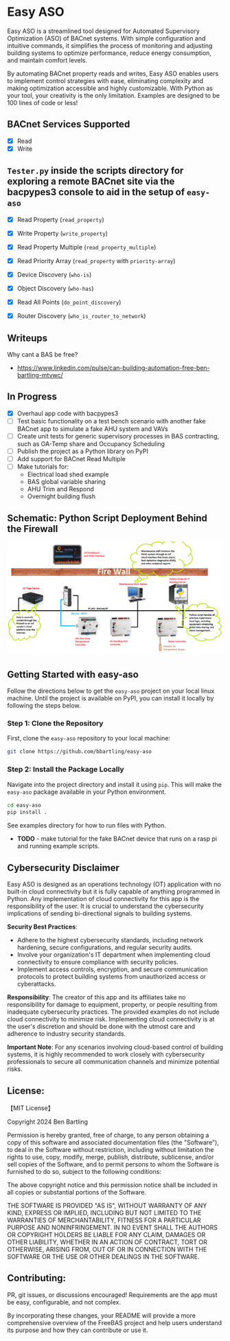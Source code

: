 # Easy ASO

Easy ASO is a streamlined tool designed for Automated Supervisory Optimization (ASO) of BACnet systems. With simple configuration and intuitive commands, it simplifies the process of monitoring and adjusting building systems to optimize performance, reduce energy consumption, and maintain comfort levels.

By automating BACnet property reads and writes, Easy ASO enables users to implement control strategies with ease, eliminating complexity and making optimization accessible and highly customizable. With Python as your tool, your creativity is the only limitation. Examples are designed to be 100 lines of code or less!



## BACnet Services Supported

- [x] Read
- [x] Write

## `Tester.py` inside the scripts directory for exploring a remote BACnet site via the bacpypes3 console to aid in the setup of `easy-aso`

- [x] Read Property (`read_property`)
- [x] Write Property (`write_property`)
- [x] Read Property Multiple (`read_property_multiple`)
- [x] Read Priority Array (`read_property` with `priority-array`)
- [x] Device Discovery (`who-is`)
- [x] Object Discovery (`who-has`)
- [x] Read All Points (`do_point_discovery`)
- [x] Router Discovery (`who_is_router_to_network`)


## Writeups
Why cant a BAS be free?

* https://www.linkedin.com/pulse/can-building-automation-free-ben-bartling-mtvwc/


## In Progress
- [x] Overhaul app code with bacpypes3
- [ ] Test basic functionality on a test bench scenario with another fake BACnet app to simulate a fake AHU system and VAVs
- [ ] Create unit tests for generic supervisory processes in BAS contracting, such as OA-Temp share and Occupancy Scheduling
- [ ] Publish the project as a Python library on PyPI
- [ ] Add support for BACnet Read Multiple
- [ ] Make tutorials for:
  - Electrical load shed example
  - BAS global variable sharing
  - AHU Trim and Respond
  - Overnight building flush

## Schematic: Python Script Deployment Behind the Firewall

![Schematic of Python script deployment](https://raw.githubusercontent.com/bbartling/easy-aso/develop/new_building.png)

## Getting Started with easy-aso
Follow the directions below to get the `easy-aso` project on your local linux machine. Until the project is available on PyPI, you can install it locally by following the steps below.

### Step 1: Clone the Repository
First, clone the `easy-aso` repository to your local machine:
```bash
git clone https://github.com/bbartling/easy-aso
```
### Step 2: Install the Package Locally
Navigate into the project directory and install it using `pip`. This will make the `easy-aso` package available in your Python environment.
```bash
cd easy-aso
pip install .
```
See examples directory for how to run files with Python.
* **TODO** - make tutorial for the fake BACnet device that runs on a rasp pi and running example scripts.

## Cybersecurity Disclaimer

Easy ASO is designed as an operations technology (OT) application with no built-in cloud connectivity but it is fully capable of anything programmed in Python. Any implementation of cloud connectivity for this app is the responsibility of the user. It is crucial to understand the cybersecurity implications of sending bi-directional signals to building systems.

**Security Best Practices**:
- Adhere to the highest cybersecurity standards, including network hardening, secure configurations, and regular security audits.
- Involve your organization's IT department when implementing cloud connectivity to ensure compliance with security policies.
- Implement access controls, encryption, and secure communication protocols to protect building systems from unauthorized access or cyberattacks.

**Responsibility**:
The creator of this app and its affiliates take no responsibility for damage to equipment, property, or people resulting from inadequate cybersecurity practices. The provided examples do not include cloud connectivity to minimize risk. Implementing cloud connectivity is at the user's discretion and should be done with the utmost care and adherence to industry security standards.

**Important Note**:
For any scenarios involving cloud-based control of building systems, it is highly recommended to work closely with cybersecurity professionals to secure all communication channels and minimize potential risks.


## License:
【MIT License】

Copyright 2024 Ben Bartling

Permission is hereby granted, free of charge, to any person obtaining a copy of this software and associated documentation files (the "Software"), to deal in the Software without restriction, including without limitation the rights to use, copy, modify, merge, publish, distribute, sublicense, and/or sell copies of the Software, and to permit persons to whom the Software is furnished to do so, subject to the following conditions:

The above copyright notice and this permission notice shall be included in all copies or substantial portions of the Software.

THE SOFTWARE IS PROVIDED "AS IS", WITHOUT WARRANTY OF ANY KIND, EXPRESS OR IMPLIED, INCLUDING BUT NOT LIMITED TO THE WARRANTIES OF MERCHANTABILITY, FITNESS FOR A PARTICULAR PURPOSE AND NONINFRINGEMENT. IN NO EVENT SHALL THE AUTHORS OR COPYRIGHT HOLDERS BE LIABLE FOR ANY CLAIM, DAMAGES OR OTHER LIABILITY, WHETHER IN AN ACTION OF CONTRACT, TORT OR OTHERWISE, ARISING FROM, OUT OF OR IN CONNECTION WITH THE SOFTWARE OR THE USE OR OTHER DEALINGS IN THE SOFTWARE.

## Contributing:

PR, git issues, or discussions encouraged! Requirements are the app must be easy, configurable, and not complex.

By incorporating these changes, your README will provide a more comprehensive overview of the FreeBAS project and help users understand its purpose and how they can contribute or use it.

      
